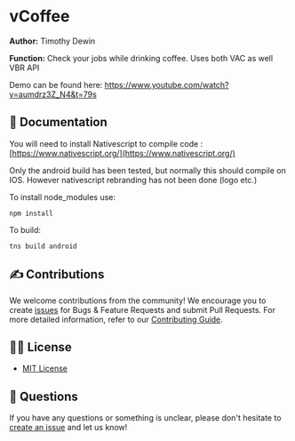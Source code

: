 #  vCoffee

**Author:** Timothy Dewin

**Function:** Check your jobs while drinking coffee. Uses both VAC as well VBR API

Demo can be found here:
https://www.youtube.com/watch?v=aumdrz3Z_N4&t=79s

## 📗 Documentation

You will need to install Nativescript to compile code : [https://www.nativescript.org/](https://www.nativescript.org/)

Only the android build has been tested, but normally this should compile on IOS. However nativescript rebranding has not been done (logo etc.)

To install node_modules use:

```text
npm install
```

To build:

```text
tns build android
```

## ✍ Contributions

We welcome contributions from the community! We encourage you to create [issues](https://github.com/VeeamHub/vCoffee/issues/new/choose) for Bugs & Feature Requests and submit Pull Requests. For more detailed information, refer to our [Contributing Guide](CONTRIBUTING.md).

## 🤝🏾 License

* [MIT License](LICENSE)

## 🤔 Questions

If you have any questions or something is unclear, please don't hesitate to [create an issue](https://github.com/VeeamHub/vCoffee/issues/new/choose) and let us know!
